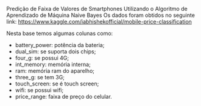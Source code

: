 Predição de Faixa de Valores de Smartphones Utilizando o Algoritmo de Aprendizado de Máquina Naive Bayes
Os dados foram obtidos no seguinte link: https://www.kaggle.com/iabhishekofficial/mobile-price-classification

Nesta base temos algumas colunas como:

 - battery_power: potência da bateria;
 - dual_sim: se suporta dois chips; 
 - four_g: se possui 4G;
 - int_memory: memória interna; 
 - ram: memória ram do aparelho;
 - three_g: se tem 3G;
 - touch_screen: se é touch screen;
 - wifi: se possui wifi;
 - price_range: faixa de preço do celular.
